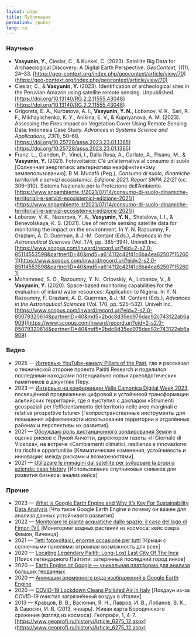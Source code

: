 ```yaml
---
layout: page
title: Публикации
permalink: /pubs/
lang: ru
---
```


### Научные

- **Vasyunin, Y.**, Cieslar, C., & Kunkel, C. (2023). Satellite Big Data for Archaeological Discovery: A Digital Earth Perspective. *GeoContext, 11*(1), 24–33. [https://geo-context.org/index.php/geocontext/article/view/70](https://geo-context.org/index.php/geocontext/article/view/70)
- Cieslar, C., & **Vasyunin, Y.**    (2023). Identification of archeological sites in the Peruvian Amazon using satellite remote sensing. Unpublished. [https://doi.org/10.13140/RG.2.2.11555.43048](https://doi.org/10.13140/RG.2.2.11555.43048)
- Grigorets, E. A., Kurbatova, A. I., **Vasyunin, Y. N.**, Lobanov, V. K., Sari, R. F., Mikhaylichenko, K. Y., Anikina, E. V., & Kupriyanova, A. M. (2023). Assessing the Fires Impact on Vegetation Cover Using Remote Sensing Data: Indonesia Case Study. *Advances in Systems Science and Applications, 23*(1), 50–60. [https://doi.org/10.25728/assa.2023.23.01.1365](https://doi.org/10.25728/assa.2023.23.01.1365)
- Franz, L., Giandon, P., Vinci, I., Dalla Rosa, A., Garlato, A., Pisanu, M., & **Vasyunin, Y.** (2021). Fotovoltaico: C’è un’alternativa al consumo di suolo [Солнечная энергетика: альтернатива неэффективному землепользованию]. В M. Munafò (Ред.), *Consumo di suolo, dinamiche territoriali e servizi ecosistemici. Edizione 2021. Report SNPA 22/21* (сс. 306–310). Sistema Nazionale per la Protezione dell’Ambiente. [https://www.snpambiente.it/2021/07/14/consumo-di-suolo-dinamiche-territoriali-e-servizi-ecosistemici-edizione-2021/](https://www.snpambiente.it/2021/07/14/consumo-di-suolo-dinamiche-territoriali-e-servizi-ecosistemici-edizione-2021/)
- Lobanov, V. K., Nazarova, Y. A., **Vasyunin, Y. N.**, Shatalova, I. I., & Benevolskaya, K. S. (2021). Use of remote sensing satellite data for monitoring the impact on the environment. In Y. N. Razoumny, F. Graziani, A. D. Guerman, & J.-M. Contant (Eds.), *Advances in the Astronautical Sciences* (Vol. 174, pp. 385–394). Univelt Inc. [https://www.scopus.com/inward/record.uri?eid=2-s2.0-85114553598&partnerID=40&md5=a614112c42f41c6ba4ea62507f152601](https://www.scopus.com/inward/record.uri?eid=2-s2.0-85114553598&partnerID=40&md5=a614112c42f41c6ba4ea62507f152601)
- Mohammed, S. O., Razoumny, Y. N., Orlovskiy, A., Lobanov, V., & **Vasyunin, Y.** (2020). Space-based monitoring capabilities for the evaluation of inland water resources: Application to Nigeria. In Y. N. Razoumny, F. Graziani, A. D. Guerman, & J.-M. Contant (Eds.), *Advances in the Astronautical Sciences* (Vol. 170, pp. 525–532). Univelt Inc. [https://www.scopus.com/inward/record.uri?eid=2-s2.0-85079320614&partnerID=40&md5=2bdc8d35ed976dac92c743122ab6a909](https://www.scopus.com/inward/record.uri?eid=2-s2.0-85079320614&partnerID=40&md5=2bdc8d35ed976dac92c743122ab6a909)

### Видео

- 2025 — [Интервью YouTube-каналу Pillars of the Past](https://www.youtube.com/watch?v=g-g319jdemo), где я рассказал о технической стороне проекта Paititi Research и поделился последними находками потенциально новых археолдогических памятников в джунглях Перу.
- 2023 — [Интервью на конференции Valle Camonica Digital Week 2023](https://youtu.be/MzlhMRukdhE?si=8g2A07ZxSDY-ueVT), посвящённой продвижению цифровой и устойчивой трансформации альпийских территорий, где я выступил с докладом «Strumenti geospaziali per l’efficientamento del territorio nelle aree marginali e relative prospettive future» [Геопространственные инструменты для повышения эффективности использования территории в отдалённых районах и перспективы их развития].
- 2021 — [Обсуждаю роль дистанционного зондирования Земли](https://youtu.be/ZhGwLQXzCbs?t=3734) в оценке рисков с Лукой Анчетти, директором газеты «Il Giornale di Vicenza», на встрече «Cambiamenti climatici, resilienza e innovazione: tra rischi e opportunità» [Климатические изменения, устойчивость и инновации: между рисками и возможностями].
- 2021 — [Utilizzare le immagini dal satellite per sviluppare la propria azienda: case history](https://youtu.be/EBb2HvSOAj4?si=O8I7CkpCUwFdqkVW) [Использование спутниковых снимков для развития бизнеса: анализ кейса]

### Прочие

- 2023 — [What is Google Earth Engine and Why It’s Key For Sustainability Data Analysis](https://www.codemotion.com/magazine/data-science/what-is-google-earth-engine-and-why-its-key-for-sustainability-data-analysis/) [Что такое Google Earth Engine и почему он важен для анализа данных устойчивого развития]
- 2022 — [Monitorare le piante acquatiche dallo spazio: il caso del lago di Fimon (VI)](https://medium.com/@y.vasyunin/lago-di-fimon-9f09ec756903) [Мониторинг водных растений из космоса: кейс озера Фимон, Виченца]
- 2021 — [Tetti fotovoltaici, enorme occasione per tutti](https://www.smartbuildingitalia.it/news/news/tetti-fotovoltaici-enorme-occasione-per-tutti/) [Крыши с солнечными панелями: огромная возможность для всех]
- 2020 — [Locating Legendary Paititi: Long-Lost Last City Of The Inca](https://www.ancient-origins.net/ancient-places-americas/paititi-inca-last-city-0014145) [Поиск легендарного Пайтити: затерянный последний город инков]
- 2020 — [Earth Engine от Google — уникальная платформа для анализа больших геоданных](https://habr.com/ru/articles/500020/)
- 2020 — [Анимация временного ряда изображений в Google Earth Engine](https://developers.google.com/earth-engine/tutorials/edu#russian-language-materials)
- 2020 — [COVID-19 Lockdown Cleans Polluted Air in Italy](https://medium.com/geospatial-team/covid-19-lockdown-cleans-polluted-air-in-italy-b1cb8c15352b) [Локдаун из-за COVID-19 очистил загрязнённый воздух в Италии]
- 2013 — Кравцов, В. В., Васюнин, Я. Н., Лавров, И. В., Лобанов, В. К., & Савосин, И. В. (2013, январь). Живая карта Бородинского сражения (взгляд из космоса). Геопрофи, 1, 4–7. [https://www.geoprofi.ru/history/Article_6275_12.aspx](https://www.geoprofi.ru/history/Article_6275_12.aspx)
